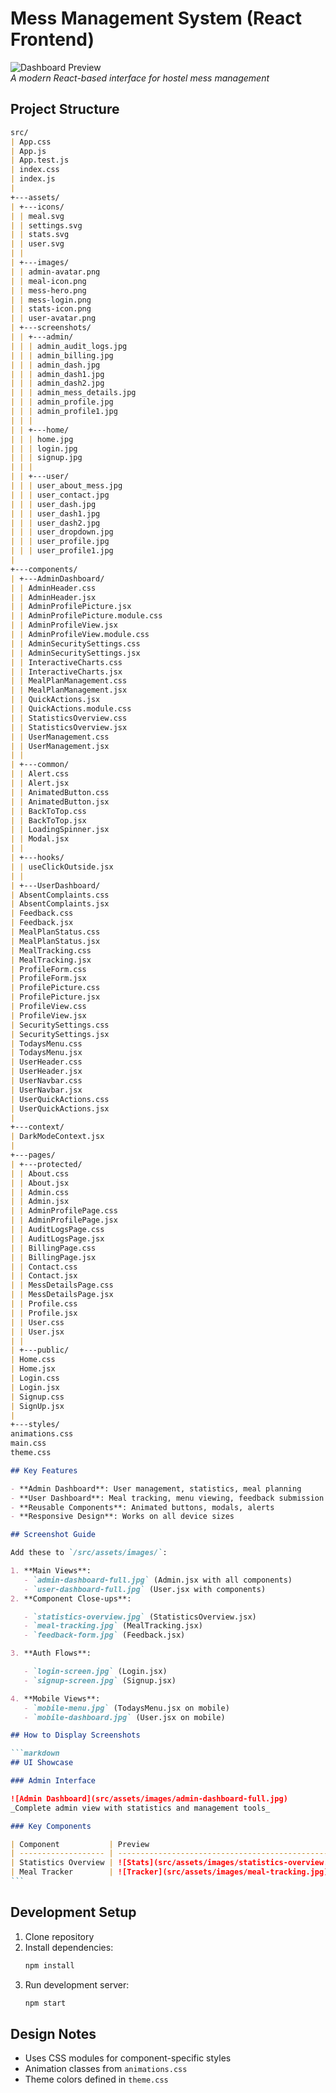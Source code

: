 # Mess Management System (React Frontend)

![Dashboard Preview](src/assets/images/dashboard-preview.jpg)  
_A modern React-based interface for hostel mess management_

## Project Structure

````markdown
src/
| App.css
| App.js
| App.test.js
| index.css
| index.js
|  
+---assets/
| +---icons/
| | meal.svg
| | settings.svg
| | stats.svg
| | user.svg
| |  
| +---images/
| | admin-avatar.png
| | meal-icon.png
| | mess-hero.png
| | mess-login.png
| | stats-icon.png
| | user-avatar.png
| +---screenshots/
| | +---admin/
| | | admin_audit_logs.jpg
| | | admin_billing.jpg
| | | admin_dash.jpg
| | | admin_dash1.jpg
| | | admin_dash2.jpg
| | | admin_mess_details.jpg
| | | admin_profile.jpg
| | | admin_profile1.jpg
| | |
| | +---home/
| | | home.jpg
| | | login.jpg
| | | signup.jpg
| | |
| | +---user/
| | | user_about_mess.jpg
| | | user_contact.jpg
| | | user_dash.jpg
| | | user_dash1.jpg
| | | user_dash2.jpg
| | | user_dropdown.jpg
| | | user_profile.jpg
| | | user_profile1.jpg
|
+---components/
| +---AdminDashboard/
| | AdminHeader.css
| | AdminHeader.jsx
| | AdminProfilePicture.jsx
| | AdminProfilePicture.module.css
| | AdminProfileView.jsx
| | AdminProfileView.module.css
| | AdminSecuritySettings.css
| | AdminSecuritySettings.jsx
| | InteractiveCharts.css
| | InteractiveCharts.jsx
| | MealPlanManagement.css
| | MealPlanManagement.jsx
| | QuickActions.jsx
| | QuickActions.module.css
| | StatisticsOverview.css
| | StatisticsOverview.jsx
| | UserManagement.css
| | UserManagement.jsx
| |  
| +---common/
| | Alert.css
| | Alert.jsx
| | AnimatedButton.css
| | AnimatedButton.jsx
| | BackToTop.css
| | BackToTop.jsx
| | LoadingSpinner.jsx
| | Modal.jsx
| |  
| +---hooks/
| | useClickOutside.jsx
| |  
| +---UserDashboard/
| AbsentComplaints.css
| AbsentComplaints.jsx
| Feedback.css
| Feedback.jsx
| MealPlanStatus.css
| MealPlanStatus.jsx
| MealTracking.css
| MealTracking.jsx
| ProfileForm.css
| ProfileForm.jsx
| ProfilePicture.css
| ProfilePicture.jsx
| ProfileView.css
| ProfileView.jsx
| SecuritySettings.css
| SecuritySettings.jsx
| TodaysMenu.css
| TodaysMenu.jsx
| UserHeader.css
| UserHeader.jsx
| UserNavbar.css
| UserNavbar.jsx
| UserQuickActions.css
| UserQuickActions.jsx
|  
+---context/
| DarkModeContext.jsx
|  
+---pages/
| +---protected/
| | About.css
| | About.jsx
| | Admin.css
| | Admin.jsx
| | AdminProfilePage.css
| | AdminProfilePage.jsx
| | AuditLogsPage.css
| | AuditLogsPage.jsx
| | BillingPage.css
| | BillingPage.jsx
| | Contact.css
| | Contact.jsx
| | MessDetailsPage.css
| | MessDetailsPage.jsx
| | Profile.css
| | Profile.jsx
| | User.css
| | User.jsx
| |  
| +---public/
| Home.css
| Home.jsx
| Login.css
| Login.jsx
| Signup.css
| SignUp.jsx
|  
+---styles/
animations.css
main.css
theme.css

## Key Features

- **Admin Dashboard**: User management, statistics, meal planning
- **User Dashboard**: Meal tracking, menu viewing, feedback submission
- **Reusable Components**: Animated buttons, modals, alerts
- **Responsive Design**: Works on all device sizes

## Screenshot Guide

Add these to `/src/assets/images/`:

1. **Main Views**:
   - `admin-dashboard-full.jpg` (Admin.jsx with all components)
   - `user-dashboard-full.jpg` (User.jsx with components)
2. **Component Close-ups**:

   - `statistics-overview.jpg` (StatisticsOverview.jsx)
   - `meal-tracking.jpg` (MealTracking.jsx)
   - `feedback-form.jpg` (Feedback.jsx)

3. **Auth Flows**:

   - `login-screen.jpg` (Login.jsx)
   - `signup-screen.jpg` (Signup.jsx)

4. **Mobile Views**:
   - `mobile-menu.jpg` (TodaysMenu.jsx on mobile)
   - `mobile-dashboard.jpg` (User.jsx on mobile)

## How to Display Screenshots

```markdown
## UI Showcase

### Admin Interface

![Admin Dashboard](src/assets/images/admin-dashboard-full.jpg)  
_Complete admin view with statistics and management tools_

### Key Components

| Component           | Preview                                             |
| ------------------- | --------------------------------------------------- |
| Statistics Overview | ![Stats](src/assets/images/statistics-overview.jpg) |
| Meal Tracker        | ![Tracker](src/assets/images/meal-tracking.jpg)     |
```
````

## Development Setup

1. Clone repository
2. Install dependencies:
   ```bash
   npm install
   ```
3. Run development server:
   ```bash
   npm start
   ```

## Design Notes

- Uses CSS modules for component-specific styles
- Animation classes from `animations.css`
- Theme colors defined in `theme.css`
